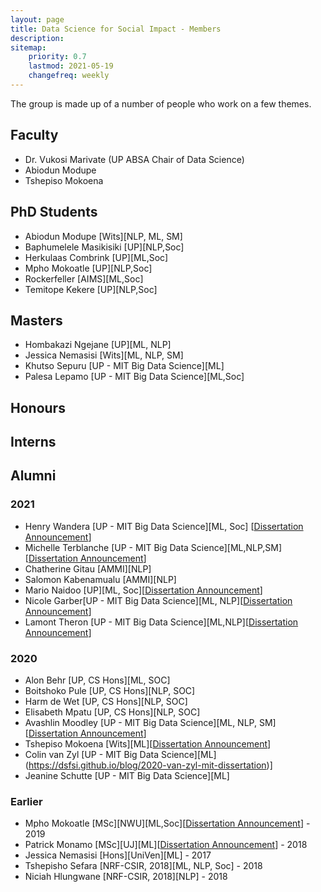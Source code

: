 ```yaml
---
layout: page
title: Data Science for Social Impact - Members
description: 
sitemap:
    priority: 0.7
    lastmod: 2021-05-19
    changefreq: weekly
---
```


The group is made up of a number of people who work on a few themes. 

## Faculty

* Dr. Vukosi Marivate (UP ABSA Chair of Data Science)
* Abiodun Modupe
* Tshepiso Mokoena

## PhD Students

* Abiodun Modupe [Wits][NLP, ML, SM]
* Baphumelele Masikisiki [UP][NLP,Soc]
* Herkulaas Combrink [UP][ML,Soc]
* Mpho Mokoatle [UP][NLP,Soc]
* Rockerfeller [AIMS][ML,Soc]
* Temitope Kekere [UP][NLP,Soc]

## Masters

* Hombakazi Ngejane [UP][ML, NLP]
* Jessica Nemasisi [Wits][ML, NLP, SM]
* Khutso Sepuru [UP - MIT Big Data Science][ML]
* Palesa Lepamo [UP - MIT Big Data Science][ML,Soc]

## Honours


## Interns

## Alumni

### 2021
* Henry Wandera [UP - MIT Big Data Science][ML, Soc] [[Dissertation Announcement](https://dsfsi.github.io/blog/wandera-dissseration)]
* Michelle Terblanche [UP - MIT Big Data Science][ML,NLP,SM][[Dissertation Announcement](https://dsfsi.github.io/blog/Terblanche-dissseration)]
* Chatherine Gitau [AMMI][NLP]
* Salomon Kabenamualu [AMMI][NLP]
* Mario Naidoo [UP][ML, Soc][[Dissertation Announcement](https://dsfsi.github.io/blog/2021-03-30-Naidoo-dissseration)]
* Nicole Garber[UP - MIT Big Data Science][ML, NLP][[Dissertation Announcement](https://dsfsi.github.io/blog/Garber-dissseration)]
* Lamont Theron [UP - MIT Big Data Science][ML,NLP][[Dissertation Announcement](https://dsfsi.github.io/blog/Theron-dissseration)]

### 2020
* Alon Behr [UP, CS Hons][ML, SOC]
* Boitshoko Pule [UP, CS Hons][NLP, SOC]
* Harm de Wet [UP, CS Hons][NLP, SOC]
* Elisabeth Mpatu [UP, CS Hons][NLP, SOC]
* Avashlin Moodley [UP - MIT Big Data Science][ML, NLP, SM] [[Dissertation Announcement](https://dsfsi.github.io/blog/Avashlin-Moodly-dissertation)]
* Tshepiso Mokoena [Wits][ML][[Dissertation Announcement](https://dsfsi.github.io/blog/Mokoena-dissertation)]
* Colin van Zyl [UP - MIT Big Data Science][ML] (https://dsfsi.github.io/blog/2020-van-zyl-mit-dissertation)]
* Jeanine Schutte [UP - MIT Big Data Science][ML]

### Earlier
* Mpho Mokoatle [MSc][NWU][ML,Soc][[Dissertation Announcement](https://dsfsi.github.io/blog/Mokoatle-dissertation)] - 2019  
* Patrick Monamo [MSc][UJ][ML][[Dissertation Announcement](https://dsfsi.github.io/blog/Monamo-dissertation)] - 2018 
* Jessica Nemasisi [Hons][UniVen][ML] - 2017
* Tshepisho Sefara [NRF-CSIR, 2018][ML, NLP, Soc] - 2018
* Niciah Hlungwane [NRF-CSIR, 2018][NLP] - 2018
